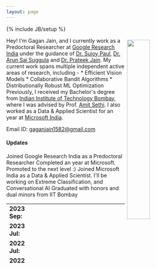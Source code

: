 ```yaml
---
layout: page
---
```

{% include JB/setup %}

<img style="float: right; width: 35%; padding: 6px;" src=" {{ site.url }}/assets/dp.jpg">

Hey! I'm Gagan Jain, and I currently work as a Predoctoral Researcher at [Google Research India](https://research.google/teams/india-research-lab/) under the guidance of [Dr. Sujoy Paul](https://sujoyp.github.io/), [Dr. Arun Sai Suggula](https://research.google/people/arun-sai-suggala/) and [Dr. Prateek Jain](https://www.prateekjain.org/). My current work spans multiple independent active areas of research, including -
    * Efficient Vision Models
    * Collaborative Bandit Algorithms
    * Distributionally Robust ML Optimization
Previously, I received my Bachelor's degree from [Indian Institute of Technology Bombay](http://iitb.ac.in), where I was advised by Prof. [Amit Sethi](https://www.ee.iitb.ac.in/~asethi/). I also worked as a Data & Applied Scientist for an year at [Microsoft India](https://www.microsoft.com/en-in/).  

Email ID: [gaganjain1582@gmail.com](mailto:gaganjain1582@gmail.com)

#### Updates

<div style="height:300px;overflow:auto;">
<table>
<col width="100px">
<col width="650px">
<tr><td><b>2023 Sep:</b></td></td> Joined Google Research India as a Predoctoral Researcher
<tr><td><b>2023 Jul:</b></td></td> Completed an year at Microsoft. Promoted to the next level :)
<tr><td><b>2022 Jul:</b></td></td> Joined Microsoft India as a Data & Applied Scientist. I'll be working on Extreme Classification, and Conversational AI
<tr><td><b>2022 May:</b></td></td> Graduated with honors and dual minors from IIT Bombay
<tr><td><b>2022 Mar:</b></td><td> Received offer for Masters in Robotics, Systems and Control at <a href="https://ethz.ch/en.html">ETH Zurich</a></td></tr>
<tr><td><b>2021 Aug:</b></td><td> Attended the Machine Learning Summer School (MLSS) organized by NTU Taiwan</td></tr>
<tr><td><b>2021 Jul:</b></td><td> Started working on my Bachelor's thesis on "Visual Perception for Autonomous Driving" with <a href="https://www.ee.iitb.ac.in/~asethi/">Prof. Amit Sethi</a></td></tr>
<tr><td><b>2021 Jul:</b></td><td> Promoted as the team leader for project <a href="https://www.umiciitb.com/competitions/SeDriCa">SeDriCa</a></td></tr>
<tr><td><b>2021 Jun:</b></td><td> Recognized as Department Organizational Color for year-long contributions to the department</td></tr>
<tr><td><b>2021 May:</b></td><td> Started my summer internship at <a href="https://www.coupa.com/">Coupa Software</a> as a Data Scientist</td></tr>
<tr><td><b>2021 Apr:</b></td><td> Finished fourth in the world at the Finals of <a href="https://efests.asme.org/competitions/student-design-competition-(sdc)">ASME Student Design Challenge</a></td></tr>
<tr><td><b>2021 Mar:</b></td><td> Won the Bronze medal at the Inter-IIT Tech Meet 9.0 for Bosch's Computer Vision Challenge</td></tr>
<tr><td><b>2021 Mar:</b></td><td> Presented my work on <a href="https://drive.google.com/file/d/1oVUJrCfL1jn6j3bNjvekkSnDTdgxWk8B/view?usp=sharing">Model Predictive Control</a> for Autonomous Driving at the Virtual Research Symposium for Students (VRSS) conducted by IIT Bombay and NTU Singapore</td></tr>
<tr><td><b>2021 Feb:</b></td><td> Paper on the Application of Deep CNNs and Infrared Spectroscopy for Drug and Toxin Detection accepted at the International Journal of Engineering and Advanced Technology <a href="https://www.ijeat.org/wp-content/uploads/papers/v10i3/C22380210321.pdf">(IJEAT)</a></td></tr>
<tr><td><b>2020 Oct:</b></td><td> Stood amongst the top 41 out of 6k+ teams in the <a href="https://dare2compete.com/hackathon/flipkart-grid-20-robotics-challenge-flipkart-grid-20-flipkart-113687">Flipkart Grid 2.0 Robotics</a> Challenge</td></tr>
<tr><td><b>2020 Jul:</b></td><td> Honored with the award Institute Technical Special Mention during the annual Institute Gymkhana Awards</td></tr>
<tr><td><b>2020 Jun:</b></td><td> Started serving as the Department Research Coordinator for Mechanical Engineering</td></tr>
<tr><td><b>2020 May:</b></td><td> Started working as a summer research intern at the <a href="https://www.cam.ac.uk/">University of Cambridge</a> remotely</td></tr>
<tr><td><b>2019 Sep:</b></td><td> Shortlisted as a finalist for Python Hackfury 2.0 by Intel on the theme "Innovation in AI"</td></tr>
<tr><td><b>2019 Sep:</b></td><td> Started working on the autonomous driving project <a href="https://www.umiciitb.com/competitions/SeDriCa">SeDriCa</a> as Control and Computer Vision Engineer</td></tr>
<tr><td><b>2019 Feb:</b></td><td> Emerged as overall champions amongst 20+ teams in the Asia-Pacific Round of Student Design Challenge conducted by the American Society of Mechanical Engineers (<a href="https://efests.asme.org/competitions/student-design-competition-(sdc)">ASME</a>)</td></tr>
<tr><td><b>2018 Jul:</b></td><td> Started my B.Tech. in Mechanical Engineering at <a href="http://iitb.ac.in">IIT Bombay</a></td></tr>
